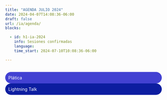```yaml
---
title: "AGENDA JULIO 2024"
date: 2024-04-07T14:08:36-06:00
draft: false
url: /ia/agenda/
blocks: 

  - id: h1-ia-2024
    info: Sesiones confirmadas
    language: 
    time_start: 2024-07-10T10:08:36-06:00 

---
```

<br>
<div class="color-code-list mb-4">
  <div class="color-code-item" style="background-color: #4241D2; color: white; border-radius: 25px; padding: 10px;">Plática</div>

  <div class="color-code-item" style="background-color: #0c1da0; color: white; border-radius: 25px; padding: 10px;">Lightning Talk</div>


</div>




